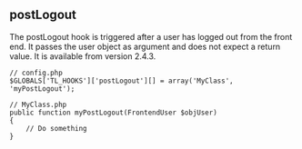 postLogout
----------

The postLogout hook is triggered after a user has logged out from the front end. It passes the user object as argument and does not expect a return value. It is available from version 2.4.3.

	// config.php
	$GLOBALS['TL_HOOKS']['postLogout'][] = array('MyClass', 'myPostLogout');
	 
	// MyClass.php
	public function myPostLogout(FrontendUser $objUser)
	{
	    // Do something
	}

